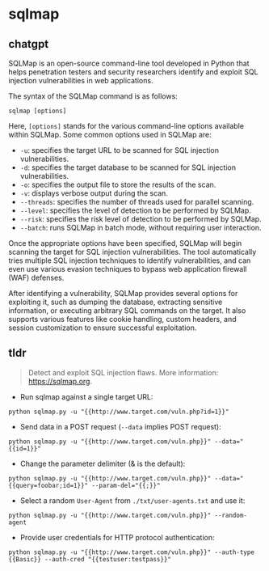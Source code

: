 # sqlmap 
## chatgpt 
SQLMap is an open-source command-line tool developed in Python that helps penetration testers and security researchers identify and exploit SQL injection vulnerabilities in web applications.

The syntax of the SQLMap command is as follows:

```
sqlmap [options]
```

Here, `[options]` stands for the various command-line options available within SQLMap. Some common options used in SQLMap are:

- `-u`: specifies the target URL to be scanned for SQL injection vulnerabilities.
- `-d`: specifies the target database to be scanned for SQL injection vulnerabilities.
- `-o`: specifies the output file to store the results of the scan.
- `-v`: displays verbose output during the scan.
- `--threads`: specifies the number of threads used for parallel scanning.
- `--level`: specifies the level of detection to be performed by SQLMap.
- `--risk`: specifies the risk level of detection to be performed by SQLMap.
- `--batch`: runs SQLMap in batch mode, without requiring user interaction.

Once the appropriate options have been specified, SQLMap will begin scanning the target for SQL injection vulnerabilities. The tool automatically tries multiple SQL injection techniques to identify vulnerabilities, and can even use various evasion techniques to bypass web application firewall (WAF) defenses.

After identifying a vulnerability, SQLMap provides several options for exploiting it, such as dumping the database, extracting sensitive information, or executing arbitrary SQL commands on the target. It also supports various features like cookie handling, custom headers, and session customization to ensure successful exploitation. 

## tldr 
 
> Detect and exploit SQL injection flaws.
> More information: <https://sqlmap.org>.

- Run sqlmap against a single target URL:

`python sqlmap.py -u "{{http://www.target.com/vuln.php?id=1}}"`

- Send data in a POST request (`--data` implies POST request):

`python sqlmap.py -u "{{http://www.target.com/vuln.php}}" --data="{{id=1}}"`

- Change the parameter delimiter (& is the default):

`python sqlmap.py -u "{{http://www.target.com/vuln.php}}" --data="{{query=foobar;id=1}}" --param-del="{{;}}"`

- Select a random `User-Agent` from `./txt/user-agents.txt` and use it:

`python sqlmap.py -u "{{http://www.target.com/vuln.php}}" --random-agent`

- Provide user credentials for HTTP protocol authentication:

`python sqlmap.py -u "{{http://www.target.com/vuln.php}}" --auth-type {{Basic}} --auth-cred "{{testuser:testpass}}"`
